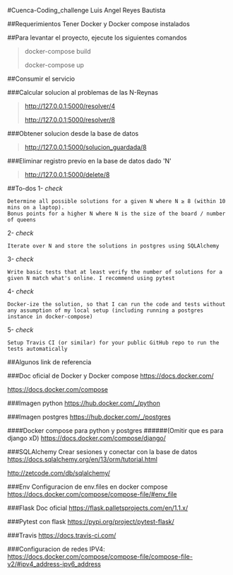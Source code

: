 #Cuenca-Coding_challenge Luis Angel Reyes Bautista

##Requerimientos
Tener Docker y Docker compose instalados

##Para levantar el proyecto, ejecute los siguientes comandos
> docker-compose build 
>
> docker-compose up
 

##Consumir el servicio 

###Calcular solucion al problemas de las N-Reynas
> http://127.0.0.1:5000/resolver/4
>
> http://127.0.0.1:5000/resolver/8

###Obtener solucion desde la base de datos
> http://127.0.0.1:5000/solucion_guardada/8

###Eliminar registro previo en la base de datos dado 'N'
> http://127.0.0.1:5000/delete/8


##To-dos 
1- *check*

    Determine all possible solutions for a given N where N ≥ 8 (within 10 mins on a laptop). 
    Bonus points for a higher N where N is the size of the board / number of queens
2- *check*

    Iterate over N and store the solutions in postgres using SQLAlchemy
    
3- *check*
    
    Write basic tests that at least verify the number of solutions for a given N match what's online. I recommend using pytest
    
4- *check*

    Docker-ize the solution, so that I can run the code and tests without any assumption of my local setup (including running a postgres instance in docker-compose)
    
5- *check*

    Setup Travis CI (or similar) for your public GitHub repo to run the tests automatically

##Algunos link de referencia

###Doc oficial de Docker y Docker compose
https://docs.docker.com/

https://docs.docker.com/compose

###Imagen python
https://hub.docker.com/_/python

###Imagen postgres
https://hub.docker.com/_/postgres

####Docker compose para python y postgres
######(Omitir que es para django xD)
https://docs.docker.com/compose/django/

###SQLAlchemy Crear sesiones y conectar con la base de datos
https://docs.sqlalchemy.org/en/13/orm/tutorial.html

http://zetcode.com/db/sqlalchemy/

###Env Configuracion de env.files en docker compose
https://docs.docker.com/compose/compose-file/#env_file

###Flask Doc oficial
https://flask.palletsprojects.com/en/1.1.x/ 

###Pytest con flask
https://pypi.org/project/pytest-flask/

###Travis
https://docs.travis-ci.com/

###Configuracion de redes IPV4:
https://docs.docker.com/compose/compose-file/compose-file-v2/#ipv4_address-ipv6_address
